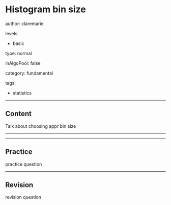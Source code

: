# Histogram bin size

author: claremarie

levels:

  - basic

type: normal

inAlgoPool: false

category: fundamental

tags:

  - statistics





---
## Content

Talk about choosing appr bin size


---
---
## Practice

practice question



---
## Revision

revision question
